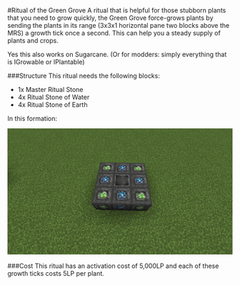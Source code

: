 #Ritual of the Green Grove
A ritual that is helpful for those stubborn plants that you need to grow quickly, the Green Grove force-grows plants by sending the plants in its range (3x3x1 horizontal pane two blocks above the MRS) a growth tick once a second. This can help you a steady supply of plants and crops.

Yes this also works on Sugarcane. (Or for modders: simply everything that is IGrowable or IPlantable)

###Structure
This ritual needs the following blocks:

  * 1x Master Ritual Stone
  * 4x Ritual Stone of Water
  * 4x Ritual Stone of Earth

In this formation:

![Ritual of the Green Grove](img/ritualOfTheGreenGrove.png)

###Cost
This ritual has an activation cost of 5,000LP and each of these growth ticks costs 5LP per plant.
